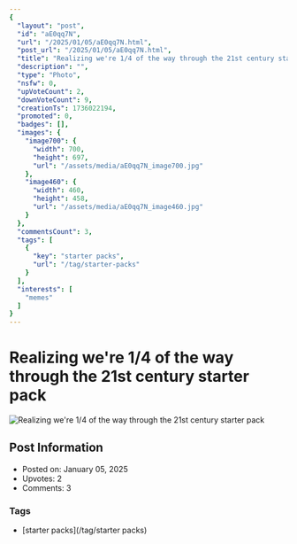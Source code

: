 ```yaml
---
{
  "layout": "post",
  "id": "aE0qq7N",
  "url": "/2025/01/05/aE0qq7N.html",
  "post_url": "/2025/01/05/aE0qq7N.html",
  "title": "Realizing we're 1/4 of the way through the 21st century starter pack",
  "description": "",
  "type": "Photo",
  "nsfw": 0,
  "upVoteCount": 2,
  "downVoteCount": 9,
  "creationTs": 1736022194,
  "promoted": 0,
  "badges": [],
  "images": {
    "image700": {
      "width": 700,
      "height": 697,
      "url": "/assets/media/aE0qq7N_image700.jpg"
    },
    "image460": {
      "width": 460,
      "height": 458,
      "url": "/assets/media/aE0qq7N_image460.jpg"
    }
  },
  "commentsCount": 3,
  "tags": [
    {
      "key": "starter packs",
      "url": "/tag/starter-packs"
    }
  ],
  "interests": [
    "memes"
  ]
}
---
```


# Realizing we're 1/4 of the way through the 21st century starter pack

![Realizing we're 1/4 of the way through the 21st century starter pack](/assets/media/aE0qq7N_image700.jpg)

## Post Information

- Posted on: January 05, 2025
- Upvotes: 2
- Comments: 3

### Tags

- [starter packs](/tag/starter packs)
